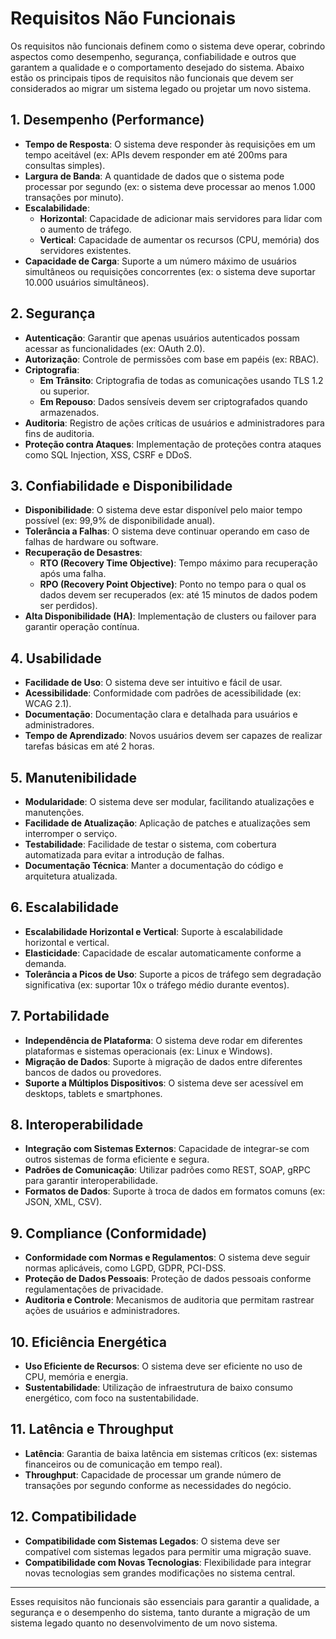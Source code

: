 # Requisitos Não Funcionais

Os requisitos não funcionais definem como o sistema deve operar, cobrindo aspectos como desempenho, segurança, confiabilidade e outros que garantem a qualidade e o comportamento desejado do sistema. Abaixo estão os principais tipos de requisitos não funcionais que devem ser considerados ao migrar um sistema legado ou projetar um novo sistema.

## 1. Desempenho (Performance)

- **Tempo de Resposta**: O sistema deve responder às requisições em um tempo aceitável (ex: APIs devem responder em até 200ms para consultas simples).
- **Largura de Banda**: A quantidade de dados que o sistema pode processar por segundo (ex: o sistema deve processar ao menos 1.000 transações por minuto).
- **Escalabilidade**:
  - **Horizontal**: Capacidade de adicionar mais servidores para lidar com o aumento de tráfego.
  - **Vertical**: Capacidade de aumentar os recursos (CPU, memória) dos servidores existentes.
- **Capacidade de Carga**: Suporte a um número máximo de usuários simultâneos ou requisições concorrentes (ex: o sistema deve suportar 10.000 usuários simultâneos).

## 2. Segurança

- **Autenticação**: Garantir que apenas usuários autenticados possam acessar as funcionalidades (ex: OAuth 2.0).
- **Autorização**: Controle de permissões com base em papéis (ex: RBAC).
- **Criptografia**:
  - **Em Trânsito**: Criptografia de todas as comunicações usando TLS 1.2 ou superior.
  - **Em Repouso**: Dados sensíveis devem ser criptografados quando armazenados.
- **Auditoria**: Registro de ações críticas de usuários e administradores para fins de auditoria.
- **Proteção contra Ataques**: Implementação de proteções contra ataques como SQL Injection, XSS, CSRF e DDoS.

## 3. Confiabilidade e Disponibilidade

- **Disponibilidade**: O sistema deve estar disponível pelo maior tempo possível (ex: 99,9% de disponibilidade anual).
- **Tolerância a Falhas**: O sistema deve continuar operando em caso de falhas de hardware ou software.
- **Recuperação de Desastres**:
  - **RTO (Recovery Time Objective)**: Tempo máximo para recuperação após uma falha.
  - **RPO (Recovery Point Objective)**: Ponto no tempo para o qual os dados devem ser recuperados (ex: até 15 minutos de dados podem ser perdidos).
- **Alta Disponibilidade (HA)**: Implementação de clusters ou failover para garantir operação contínua.

## 4. Usabilidade

- **Facilidade de Uso**: O sistema deve ser intuitivo e fácil de usar.
- **Acessibilidade**: Conformidade com padrões de acessibilidade (ex: WCAG 2.1).
- **Documentação**: Documentação clara e detalhada para usuários e administradores.
- **Tempo de Aprendizado**: Novos usuários devem ser capazes de realizar tarefas básicas em até 2 horas.

## 5. Manutenibilidade

- **Modularidade**: O sistema deve ser modular, facilitando atualizações e manutenções.
- **Facilidade de Atualização**: Aplicação de patches e atualizações sem interromper o serviço.
- **Testabilidade**: Facilidade de testar o sistema, com cobertura automatizada para evitar a introdução de falhas.
- **Documentação Técnica**: Manter a documentação do código e arquitetura atualizada.

## 6. Escalabilidade

- **Escalabilidade Horizontal e Vertical**: Suporte à escalabilidade horizontal e vertical.
- **Elasticidade**: Capacidade de escalar automaticamente conforme a demanda.
- **Tolerância a Picos de Uso**: Suporte a picos de tráfego sem degradação significativa (ex: suportar 10x o tráfego médio durante eventos).

## 7. Portabilidade

- **Independência de Plataforma**: O sistema deve rodar em diferentes plataformas e sistemas operacionais (ex: Linux e Windows).
- **Migração de Dados**: Suporte à migração de dados entre diferentes bancos de dados ou provedores.
- **Suporte a Múltiplos Dispositivos**: O sistema deve ser acessível em desktops, tablets e smartphones.

## 8. Interoperabilidade

- **Integração com Sistemas Externos**: Capacidade de integrar-se com outros sistemas de forma eficiente e segura.
- **Padrões de Comunicação**: Utilizar padrões como REST, SOAP, gRPC para garantir interoperabilidade.
- **Formatos de Dados**: Suporte à troca de dados em formatos comuns (ex: JSON, XML, CSV).

## 9. Compliance (Conformidade)

- **Conformidade com Normas e Regulamentos**: O sistema deve seguir normas aplicáveis, como LGPD, GDPR, PCI-DSS.
- **Proteção de Dados Pessoais**: Proteção de dados pessoais conforme regulamentações de privacidade.
- **Auditoria e Controle**: Mecanismos de auditoria que permitam rastrear ações de usuários e administradores.

## 10. Eficiência Energética

- **Uso Eficiente de Recursos**: O sistema deve ser eficiente no uso de CPU, memória e energia.
- **Sustentabilidade**: Utilização de infraestrutura de baixo consumo energético, com foco na sustentabilidade.

## 11. Latência e Throughput

- **Latência**: Garantia de baixa latência em sistemas críticos (ex: sistemas financeiros ou de comunicação em tempo real).
- **Throughput**: Capacidade de processar um grande número de transações por segundo conforme as necessidades do negócio.

## 12. Compatibilidade

- **Compatibilidade com Sistemas Legados**: O sistema deve ser compatível com sistemas legados para permitir uma migração suave.
- **Compatibilidade com Novas Tecnologias**: Flexibilidade para integrar novas tecnologias sem grandes modificações no sistema central.

---

Esses requisitos não funcionais são essenciais para garantir a qualidade, a segurança e o desempenho do sistema, tanto durante a migração de um sistema legado quanto no desenvolvimento de um novo sistema.
